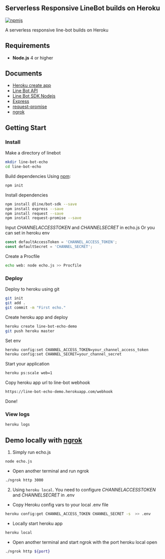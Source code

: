 Serverless Responsive LineBot builds on Heroku
---
[![npmjs](https://badge.fury.io/js/%40line%2Fbot-sdk.svg)](https://www.npmjs.com/package/@line/bot-sdk)

A serverless responsive line-bot builds on Heroku

Requirements
---
* **Node.js** 4 or higher

Documents
---
* [Heroku create app](https://devcenter.heroku.com/articles/creating-apps)
* [Line Bot API](https://developers.line.me/en/docs/messaging-api/reference/)
* [Line Bot SDK Nodejs](https://line.github.io/line-bot-sdk-nodejs/)
* [Express](http://expressjs.com/)
* [request-promise](https://www.npmjs.com/package/request-promise)
* [ngrok](https://ngrok.com/)

Getting Start
---
### Install

Make a directory of linebot
```bash
mkdir line-bot-echo
cd line-bot-echo
```

Build dependencies Using [npm](https://www.npmjs.com/):
```bash
npm init
```

Install dependencies
```bash
npm install @line/bot-sdk --save
npm install express --save
npm install request --save
npm install request-promise --save
```

Input *CHANNELACCESSTOKEN* and *CHANNELSECRET* in echo.js
Or you can set in heroku env
```javascript
const defaultAccessToken = 'CHANNEL_ACCESS_TOKEN';
const defaultSecret = 'CHANNEL_SECRET';
```

Create a Procfile
```bash
echo web: node echo.js >> Procfile
```

### Deploy
Deploy to heroku using git
```bash
git init
git add .
git commit -m "First echo."
```

Create heroku app and deploy
```bash
heroku create line-bot-echo-demo
git push heroku master
```

Set env
```bash
heroku config:set CHANNEL_ACCESS_TOKEN=your_channel_access_token
heroku config:set CHANNEL_SECRET=your_channel_secret
```

Start your application
```bash
heroku ps:scale web=1
```

Copy heroku app url to line-bot webhook
```bash
https://line-bot-echo-demo.herokuapp.com/webhook
```

Done!

### View logs
```bash
heroku logs
```

Demo locally with [ngrok](https://ngrok.com/)
---
1. Simply run echo.js
```bash
node echo.js
```

  - Open another terminal and run ngrok
```bash
./ngrok http 3000
```

2. Using `heroku local`.
   You need to configure *CHANNELACCESSTOKEN* and *CHANNELSECRET* in .env
  - Copy Heroku config vars to your local .env file
```bash
heroku config:get CHANNEL_ACCESS_TOKEN CHANNEL_SECRET -s  >> .env
```
  - Locally start heroku app
```bash
heroku local
```
  - Open another terminal and start ngrok with the port heroku local open
```bash
./ngrok http ${port}
```
